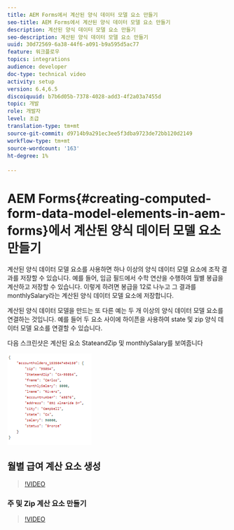 ```yaml
---
title: AEM Forms에서 계산된 양식 데이터 모델 요소 만들기
seo-title: AEM Forms에서 계산된 양식 데이터 모델 요소 만들기
description: 계산된 양식 데이터 모델 요소 만들기
seo-description: 계산된 양식 데이터 모델 요소 만들기
uuid: 30d72569-6a38-44f6-a091-b9a595d5ac77
feature: 워크플로우
topics: integrations
audience: developer
doc-type: technical video
activity: setup
version: 6.4,6.5
discoiquuid: b7b6d05b-7378-4028-add3-4f2a03a7455d
topic: 개발
role: 개발자
level: 초급
translation-type: tm+mt
source-git-commit: d9714b9a291ec3ee5f3dba9723de72bb120d2149
workflow-type: tm+mt
source-wordcount: '163'
ht-degree: 1%

---
```



# AEM Forms{#creating-computed-form-data-model-elements-in-aem-forms}에서 계산된 양식 데이터 모델 요소 만들기

계산된 양식 데이터 모델 요소를 사용하면 하나 이상의 양식 데이터 모델 요소에 조작 결과를 저장할 수 있습니다. 예를 들어, 임금 필드에서 수학 연산을 수행하여 월별 봉급을 계산하고 저장할 수 있습니다. 이렇게 하려면 봉급을 12로 나누고 그 결과를 monthlySalary라는 계산된 양식 데이터 모델 요소에 저장합니다.

계산된 양식 데이터 모델을 만드는 또 다른 예는 두 개 이상의 양식 데이터 모델 요소를 연결하는 것입니다. 예를 들어 두 요소 사이에 하이픈을 사용하여 state 및 zip 양식 데이터 모델 요소를 연결할 수 있습니다.

다음 스크린샷은 계산된 요소 StateandZip 및 monthlySalary를 보여줍니다

![componedfdmelement](assets/computedfdmelement.gif)

## 월별 급여 계산 요소 생성

>[!VIDEO](https://video.tv.adobe.com/v/23855?quality=9&learn=on)

### 주 및 Zip 계산 요소 만들기

>[!VIDEO](https://video.tv.adobe.com/v/23856/?quality=9&learn=on)

